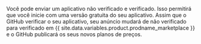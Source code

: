 Você pode enviar um aplicativo não verificado e verificado. Isso permitirá que você inicie com uma versão gratuita do seu aplicativo. Assim que o GitHub verificar o seu aplicativo, seu anúncio mudará de não verificado para verificado em {{ site.data.variables.product.prodname_marketplace }} e o GitHub publicará os seus novos planos de preços.